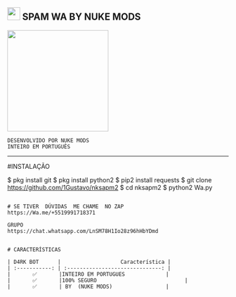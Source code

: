 ##    <img src="https://github.com/TheDudeThatCode/TheDudeThatCode/blob/master/Assets/Hi.gif" width="29px">  SPAM WA BY NUKE MODS
<img src="https://pbs.twimg.com/profile_images/1052928167562936320/dERMxHms.jpg" width="230" height="230"/>

```
DESENVOLVIDO POR NUKE MODS
INTEIRO EM PORTUGUÊS 
```
----------------
#INSTALAÇÃO 


$ pkg install git
$ pkg install python2
$ pip2 install requests
$ git clone https://github.com/1Gustavo/nksapm2
$ cd nksapm2
$ python2 Wa.py
```

# SE TIVER  DÚVIDAS  ME CHAME  NO ZAP
https://Wa.me/+5519991718371

GRUPO
https://chat.whatsapp.com/LnSM78H1Io28z96hHbYDmd


# CARACTERÍSTICAS  

| D4RK BOT      |                   Característica |
| :-----------: | :------------------------------: |
|       ✅       |INTEIRO EM PORTUGUES             |
|       ✅       |100% SEGURO                            |
|       ✅       | BY  (NUKE MODS)                 |
```
